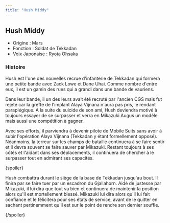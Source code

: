 ```yaml
---
title: "Hush Middy"
---
```


Hush Middy
----------





* Origine : Mars
* Fonction : Soldat de Tekkadan
* Voix Japonaise : Ryota Ohsaka


### Histoire


Hush est l'une des nouvelles recrue d'infanterie de Tekkadan qui formera une petite bande avec Zack Lowe et Dane Uhai. Comme nombre d'entre eux, il est un gamin des rues qui a grandi dans une bande de vauriens.


Dans leur bande, il un des leurs avait été recruté par l'ancien CGS mais fut rejeté car la greffe de l'implant Alaya Vijnana n'aura pas pris, le rendant paraplégique. A la suite du suicide de son ami, Hush deviendra motivé à toujours essayer de se surpasser et verra en Mikazuki Augus un modèle mais aussi une compétition à gagner. 


Avec ses efforts, il parviendra à devenir pilote de Mobile Suits sans avoir à subir l'opération Alaya Vijnana (Tekkadan y étant formellement opposé). Néanmoins, la terreur sur les champs de bataille continuera à se faire sentir et il devra souvent se faire sauver par Mikazuki. Restant toujours à ses côtés et l'aidant dans ses déplacements, il continuera de chercher à le surpasser tout en admirant ses capacités. 


{spoiler}


Hush combattra durant le siège de la base de Tekkadan jusqu'au bout. Il finira par se faire tuer par un escadron du Gjallahorn. Aidé de justesse par Mikazuki, il lui dira que tout va bien et continuera de maintenir la position alors qu'il est mortellement blessé. Mikazuki lui dira alors qu'il lui fait confiance et le félicitera pour ses états de service, avant de le quitter en sachant pertinemment qu'il est sur le point de rendre son dernier souffle. 


{/spoiler}


